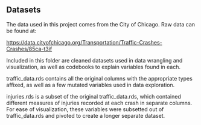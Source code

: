 ## Datasets

The data used in this project comes from the City of Chicago. Raw data can be found at:

https://data.cityofchicago.org/Transportation/Traffic-Crashes-Crashes/85ca-t3if

Included in this folder are cleaned datasets used in data wrangling and visualization, as well as codebooks to explain variables found in each.

traffic_data.rds contains all the original columns with the appropriate types affixed, as well as a few mutated variables used in data exploration.

injuries.rds is a subset of the original traffic_data.rds, which contained different measures of injuries recorded at each crash in separate columns. For ease of visualization, these variables were subsetted out of traffic_data.rds and pivoted to create a longer separate dataset.


